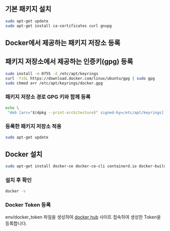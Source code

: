 

## 기본 패키지 설치
```bash
sudo apt-get update
sudo apt-get install ca-certificates curl gnupg
```

## Docker에서 제공하는 패키지 저장소 등록

## 패키지 저장소에서 제공하는 인증키(gpg) 등록
```bash
sudo install -m 0755 -d /etc/apt/keyrings
curl -fsSL https://download.docker.com/linux/ubuntu/gpg | sudo gpg
sudo chmod a+r /etc/apt/keyrings/docker.gpg
```

### 패키지 저장소 경로 GPG 키와 함께 등록
```bash
echo \
 "deb [arc="$(dpkg --print-architecture)" signed-by=/etc/apt/keyrings]
```

 ### 등록한 패키지 저장소 적용

```bash
sudo apt-get update
```

## Docker 설치
```bash
sudo apt-get install docker-ce docker-ce-cli containerd.io docker-buildx-plugin docker-compose-plugin
```


### 설치 후 확인
```bash
docker -v
```


### Docker Token 등록
env/docker_token 파일을 생성하여 [docker hub](https://hub.docker.com/settings/security) 
사이트 접속하여 생성한 Token을 등록합니다.
